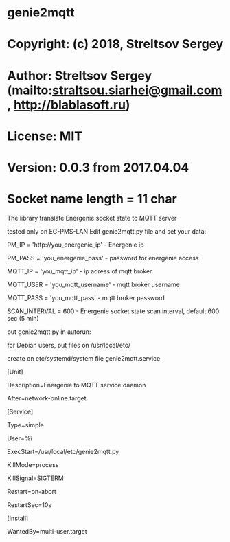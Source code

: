 # genie2mqtt
# Copyright: (c) 2018, Streltsov Sergey
# Author: Streltsov Sergey (mailto:straltsou.siarhei@gmail.com, http://blablasoft.ru)
# License: MIT
# Version: 0.0.3 from 2017.04.04
# Socket name length = 11 char

The library translate Energenie socket state to MQTT server

tested only on EG-PMS-LAN
Edit genie2mqtt.py file and set your data:

PM_IP = 'http://you_energenie_ip' - Energenie ip

PM_PASS = 'you_energenie_pass' - password for energenie access

MQTT_IP = 'you_mqtt_ip' - ip adress of mqtt broker

MQTT_USER = 'you_mqtt_username' - mqtt broker username

MQTT_PASS = 'you_mqtt_pass' - mqtt broker password

SCAN_INTERVAL = 600 - Energenie socket state scan interval, default 600 sec (5 min)

put genie2mqtt.py in autorun:

for Debian users, put files on /usr/local/etc/

create on etc/systemd/system file genie2mqtt.service

[Unit]

Description=Energenie to MQTT service daemon

After=network-online.target

[Service]

Type=simple

User=%i

ExecStart=/usr/local/etc/genie2mqtt.py

KillMode=process

KillSignal=SIGTERM

Restart=on-abort

RestartSec=10s

[Install]

WantedBy=multi-user.target

